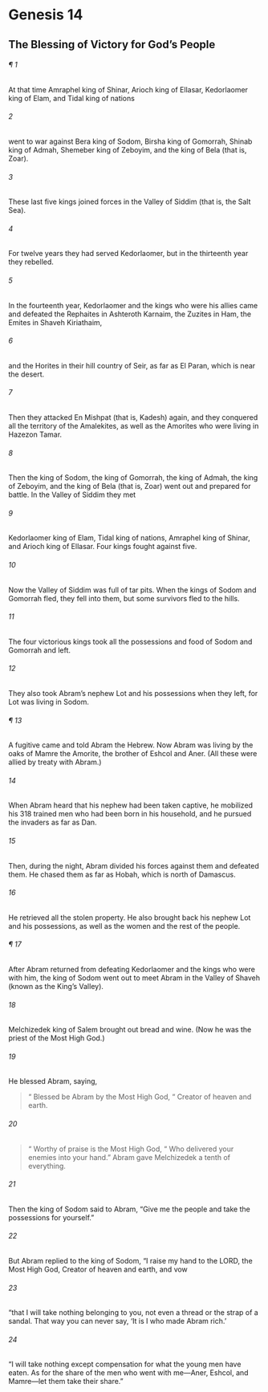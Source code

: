 # Genesis 14
## The Blessing of Victory for God’s People
###### ¶ 1
At that time Amraphel king of Shinar, Arioch king of Ellasar, Kedorlaomer king of Elam, and Tidal king of nations
###### 2
went to war against Bera king of Sodom, Birsha king of Gomorrah, Shinab king of Admah, Shemeber king of Zeboyim, and the king of Bela (that is, Zoar).
###### 3
These last five kings joined forces in the Valley of Siddim (that is, the Salt Sea).
###### 4
For twelve years they had served Kedorlaomer, but in the thirteenth year they rebelled.
###### 5
In the fourteenth year, Kedorlaomer and the kings who were his allies came and defeated the Rephaites in Ashteroth Karnaim, the Zuzites in Ham, the Emites in Shaveh Kiriathaim,
###### 6
and the Horites in their hill country of Seir, as far as El Paran, which is near the desert.
###### 7
Then they attacked En Mishpat (that is, Kadesh) again, and they conquered all the territory of the Amalekites, as well as the Amorites who were living in Hazezon Tamar.
###### 8
Then the king of Sodom, the king of Gomorrah, the king of Admah, the king of Zeboyim, and the king of Bela (that is, Zoar) went out and prepared for battle. In the Valley of Siddim they met
###### 9
Kedorlaomer king of Elam, Tidal king of nations, Amraphel king of Shinar, and Arioch king of Ellasar. Four kings fought against five.
###### 10
Now the Valley of Siddim was full of tar pits. When the kings of Sodom and Gomorrah fled, they fell into them, but some survivors fled to the hills.
###### 11
The four victorious kings took all the possessions and food of Sodom and Gomorrah and left.
###### 12
They also took Abram’s nephew Lot and his possessions when they left, for Lot was living in Sodom.
###### ¶ 13
A fugitive came and told Abram the Hebrew. Now Abram was living by the oaks of Mamre the Amorite, the brother of Eshcol and Aner. (All these were allied by treaty with Abram.)
###### 14
When Abram heard that his nephew had been taken captive, he mobilized his 318 trained men who had been born in his household, and he pursued the invaders as far as Dan.
###### 15
Then, during the night, Abram divided his forces against them and defeated them. He chased them as far as Hobah, which is north of Damascus.
###### 16
He retrieved all the stolen property. He also brought back his nephew Lot and his possessions, as well as the women and the rest of the people.
###### ¶ 17
After Abram returned from defeating Kedorlaomer and the kings who were with him, the king of Sodom went out to meet Abram in the Valley of Shaveh (known as the King’s Valley).
###### 18
Melchizedek king of Salem brought out bread and wine. (Now he was the priest of the Most High God.)
###### 19
He blessed Abram, saying,
>  “ Blessed be Abram by the Most High God,
>  “ Creator of heaven and earth.
###### 20
>  “ Worthy of praise is the Most High God,
>  “ Who delivered your enemies into your hand.”
Abram gave Melchizedek a tenth of everything.
###### 21
Then the king of Sodom said to Abram, “Give me the people and take the possessions for yourself.”
###### 22
But Abram replied to the king of Sodom, “I raise my hand to the LORD, the Most High God, Creator of heaven and earth, and vow
###### 23
“that I will take nothing belonging to you, not even a thread or the strap of a sandal. That way you can never say, ‘It is I who made Abram rich.’
###### 24
“I will take nothing except compensation for what the young men have eaten. As for the share of the men who went with me—Aner, Eshcol, and Mamre—let them take their share.”
